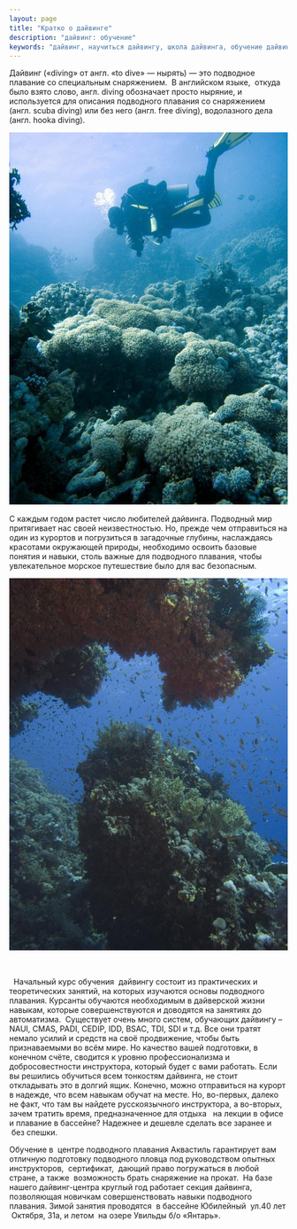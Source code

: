 ```yaml
---
layout: page
title: "Кратко о дайвинге"
description: "дайвинг: обучение"
keywords: "дайвинг, научиться дайвингу, школа дайвинга, обучение дайвингу, дайвинг клуб, дайвинг магазин, дайвинг центр, дайвинг инструктор, дайвинг цены, дайвинг в египте, баллоны для дайвинга, дайвинг видео, оборудование для дайвинга, что нужно дайвинга, дайвинг фото, маска для дайвинга, заниматься дайвингом, подводный дайвинг, лучший дайвинг, отзывы дайвинг, курсы дайвинга, дайвинг в челябинске, море дайвинга, дайвинг скачать, фонарь для дайвинга, костюм для дайвинга, дайвинг отдых, дайвинг туры, гидрокостюмы для дайвинга, морской дайвинг, сафари дайвинг, дайвинг в шарме, дайвинг форум, дайвинг где, ножи для дайвинга, компьютер для дайвинга, школа дайвинга, дайвинг ткань, дайвинг в тайланде, компрессор для дайвинга, дайвинг стоимость, обучение дайвингу в москве, места для дайвинга, дайвинг в хургаде, игры дайвинг, дайвинг в шарм эль шейхе, инструктор по дайвингу, смотреть дайвинг, дайвинг онлайн, технический дайвинг, дайвинг охота, сколько стоит дайвинг, занятия дайвингом, мир дайвинга, русский дайвинг, сертификат дайвинг, регулятор для дайвинга, интернет дайвинг, лучшие места для дайвинга, купить снаряжение для дайвинга, погружение дайвинг, дайвинг шри ланка, филиппины дайвинг, дайвинг и подводная охота, товары для дайвинга, дайвинг египет, материал дайвинг, дайвинг красное море"
---
```


Дайвинг («diving» от англ. «to dive» — нырять) — это подводное плавание со специальным снаряжением.  В английском языке,  откуда было взято слово, англ. diving обозначает просто ныряние, и используется для описания подводного плавания со снаряжением (англ. scuba diving) или без него (англ. free diving), водолазного дела (англ. hooka diving).

![](/images/m0010684diving1.jpg)

С каждым годом растет число любителей дайвинга. Подводный мир притягивает нас своей неизвестностью. Но, прежде чем отправиться на один из курортов и погрузиться в загадочные глубины, наслаждаясь красотами окружающей природы, необходимо освоить базовые понятия и навыки, столь важные для подводного плавания, чтобы увлекательное морское путешествие было для вас безопасным.

![](/images/m00111951.jpg)

 

  Начальный курс обучения  дайвингу состоит из практических и теоретических занятий, на которых изучаются основы подводного плавания. Курсанты обучаются необходимым в дайверской жизни навыкам, которые совершенствуются и доводятся на занятиях до автоматизма.  Существует очень много систем, обучающих дайвингу –NAUI, CMAS, PADI, CEDIP, IDD, BSAC, TDI, SDI и т.д. Все они тратят немало усилий и средств на своё продвижение, чтобы быть признаваемыми во всём мире. Но качество вашей подготовки, в конечном счёте, сводится к уровню профессионализма и добросовестности инструктора, который будет с вами работать. Если вы решились обучиться всем тонкостям дайвинга, не стоит откладывать это в долгий ящик. Конечно, можно отправиться на курорт в надежде, что всем навыкам обучат на месте. Но, во-первых, далеко не факт, что там вы найдете русскоязычного инструктора, а во-вторых, зачем тратить время, предназначенное для отдыха   на лекции в офисе и плавание в бассейне? Надежнее и дешевле сделать все заранее и  без спешки. 

Обучение в  центре подводного плавания Аквастиль гарантирует вам отличную подготовку подводного пловца под руководством опытных инструкторов,  сертификат,  дающий право погружаться в любой стране, а также  возможность брать снаряжение на прокат.  На базе нашего дайвинг-центра круглый год работает секция дайвинга, позволяющая новичкам совершенствовать навыки подводного плавания. Зимой занятия проводятся  в бассейне Юбилейный  ул.40 лет  Октября, 31а, и летом  на озере Увильды б/о «Янтарь».